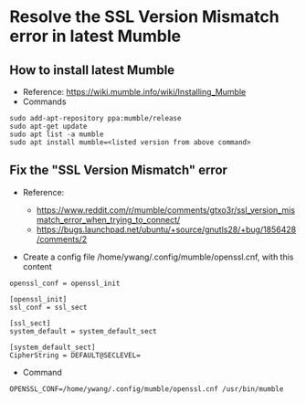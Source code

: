 # Resolve the SSL Version Mismatch error in latest Mumble

## How to install latest Mumble
 * Reference: https://wiki.mumble.info/wiki/Installing_Mumble
 * Commands
 ```
 sudo add-apt-repository ppa:mumble/release
 sudo apt-get update
 sudo apt list -a mumble
 sudo apt install mumble=<listed version from above command>
 ```
 
## Fix the "SSL Version Mismatch" error
 * Reference: 
   * https://www.reddit.com/r/mumble/comments/gtxo3r/ssl_version_mismatch_error_when_trying_to_connect/
   * https://bugs.launchpad.net/ubuntu/+source/gnutls28/+bug/1856428/comments/2
   
 * Create a config file /home/ywang/.config/mumble/openssl.cnf, with this content
 ```
openssl_conf = openssl_init

[openssl_init]
ssl_conf = ssl_sect

[ssl_sect]
system_default = system_default_sect

[system_default_sect]
CipherString = DEFAULT@SECLEVEL=
 ```
 
 * Command
 ```
 OPENSSL_CONF=/home/ywang/.config/mumble/openssl.cnf /usr/bin/mumble
 ```

